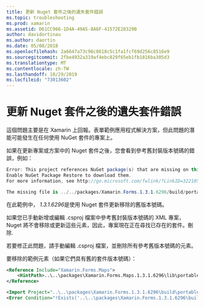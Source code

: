 ```yaml
---
title: 更新 Nuget 套件之後的遺失套件錯誤
ms.topic: troubleshooting
ms.prod: xamarin
ms.assetid: D61CC966-1D4A-49A5-8A6F-41572E28329B
author: davidortinau
ms.author: daortin
ms.date: 05/08/2018
ms.openlocfilehash: 2a6647a73c96c8618c5c1fa1fcf69d256c8516e9
ms.sourcegitcommit: 2fbe4932a319af4ebc829f65eb1fb1816ba305d3
ms.translationtype: MT
ms.contentlocale: zh-TW
ms.lasthandoff: 10/29/2019
ms.locfileid: "73013602"
---
```

# <a name="missing-packages-error-after-updating-nuget-packages"></a>更新 Nuget 套件之後的遺失套件錯誤

這個問題主要是在 Xamarin 上回報。表單範例應用程式解決方案，但此問題的潛能可能發生在任何使用 NuGet 套件的專案上。

如果在更新專案或方案中的 Nuget 套件之後，您會看到參考舊封裝版本號碼的錯誤，例如：

```csharp
Error: This project references NuGet package(s) that are missing on this computer.
Enable NuGet Package Restore to download them.
For more information, see http://go.microsoft.com/fwlink/?LinkID=322105

The missing file is ../../packages/Xamarin.Forms.1.3.1.6296/build/portable-win+net45+wp80+MonoAndroid10+MonoTouch10+Xamarin.iOS10/Xamarin.Forms.targets. (FormsGallery)
```

在此範例中， *1.3.1.6296*是使用 Nuget 套件更新移除的舊版本號碼。

如果您已手動新增或編輯 .csproj 檔案中參考舊封裝版本號碼的 XML 專案，Nuget 將不會移除或更新這些元素，因此，專案現在正在尋找已存在的套件。刪除.

若要修正此問題，請手動編輯 .csproj 檔案，並刪除所有參考舊版本號碼的元素。

要移除的範例元素（如果它們具有舊的套件版本號碼）：

```xml
<Reference Include="Xamarin.Forms.Maps">
    <HintPath>..\..\packages\Xamarin.Forms.Maps.1.3.1.6296\lib\portable-win+net45+wp80+MonoAndroid10+MonoTouch10+Xamarin.iOS10\Xamarin.Forms.Maps.dll</HintPath>
</Reference>

<Import Project="..\..\packages\Xamarin.Forms.1.3.1.6296\build\portable-win+net45+wp80+MonoAndroid10+MonoTouch10+Xamarin.iOS10\Xamarin.Forms.targets" Condition="Exists('..\..\packages\Xamarin.Forms.1.3.1.6296\build\portable-win+net45+wp80+MonoAndroid10+MonoTouch10+Xamarin.iOS10\Xamarin.Forms.targets')" />
<Error Condition="!Exists('..\..\packages\Xamarin.Forms.1.3.1.6296\build\portable-win+net45+wp80+MonoAndroid10+MonoTouch10+Xamarin.iOS10\Xamarin.Forms.targets')" Text="$([System.String]::Format('$(ErrorText)', '..\..\packages\Xamarin.Forms.1.3.1.6296\build\portable-win+net45+wp80+MonoAndroid10+MonoTouch10+Xamarin.iOS10\Xamarin.Forms.targets'))" />
```
